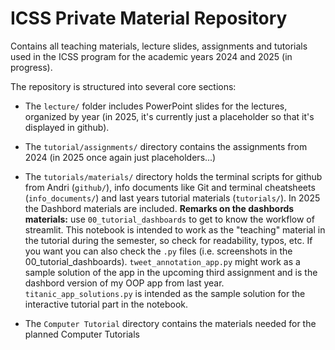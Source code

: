 # ICSS Private Material Repository

Contains all teaching materials, lecture slides, assignments and tutorials used in the ICSS program for the academic years 2024 and 2025 (in progress).

The repository is structured into several core sections:

- The `lecture/` folder includes PowerPoint slides for the lectures, organized by year (in 2025, it's currently just a placeholder so that it's displayed in github). 

- The `tutorial/assignments/` directory contains the assignments from 2024 (in 2025 once again just placeholders...)

- The `tutorials/materials/` directory holds the terminal scripts for github from Andri (`github/`), info documents like Git and terminal cheatsheets (`info_documents/`) and last years tutorial materials (`tutorials/`). In 2025 the Dashbord materials are included. **Remarks on the dashbords materials:** use `00_tutorial_dashboards` to get to know the workflow of streamlit. This notebook is intended to work as the "teaching" material in the tutorial during the semester, so check for readability, typos, etc. If you want you can also check the `.py` files (i.e. screenshots in the 00_tutorial_dashboards). `tweet_annotation_app.py` might work as a sample solution of the app in the upcoming third assignment and is the dashbord version of my OOP app from last year. `titanic_app_solutions.py` is intended as the sample solution for the interactive tutorial part in the notebook.

- The `Computer Tutorial` directory contains the materials needed for the planned Computer Tutorials 
      
